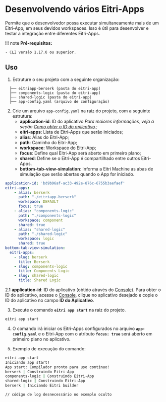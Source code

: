 # Desenvolvendo vários Eitri-Apps

Permite que o desenvolvedor possa executar simultaneamente mais de um Eitri-App, em seus devidos workspaces. Isso é útil para desenvolver e testar a integração entre diferentes Eitri-Apps.

!!! note
    **Pré-requisitos:**

    - CLI versão 1.17.0 ou superior.


## Uso

1.  Estruture o seu projeto com a seguinte organização:
```plaintext
  ├── eitriapp-berserk (pasta do eitri-app)
  ├── components-logic (pasta do eitri-app)
  ├── shared-logic (pasta do eitri-app)
  ├── app-config.yaml (arquivo de configuração)
```

2. Crie um arquivo `app-config.yaml` na raiz do projeto, com a seguinte estrutura:
    - **application-id**: ID do aplicativo *Para maiores informações, veja a seção [Como obter o ID do aplicativo](#obter-id-do-aplicativo).*;
    - **eitri-apps**: Lista de Eitri-Apps que serão iniciados;
    - **alias**: Alias do Eitri-App;
    - **path**: Caminho do Eitri-App;
    - **workspace**: Workspace do Eitri-App;
    - **focus**: Define qual Eitri-App será aberto em primeiro plano;
    - **shared**: Define se o Eitri-App é compartilhado entre outros Eitri-Apps.
    - **bottom-tab-view-simulation**: Informa a Eitri Machine as abas de simulação que serão abertas quando o App for iniciado.
```yaml
application-id: 'bd9b96af-ac33-492e-876c-6755b3aefaef'
eitri-apps:
    - alias: berserk
      path: "./eitriapp-berserk"
      workspace: DEFAULT
      focus: true
    - alias: "components-logic"
      path: "./components-logic"
      workspace: component
      shared: true
    - alias: "shared-logic"
      path: "./shared-logic"
      workspace: logic
      shared: true
bottom-tab-view-simulation:
  eitri-apps:
    - slug: berserk
      title: Berserk
    - slug: components-logic
      title: Components Logic
    - slug: shared-logic
      title: Shared Logic
```

<a id="obter-id-do-aplicativo"></a>
2.1 **application-id**: ID do aplicativo (obtido através do [Console](https://console.eitri.tech)). Para obter o ID do aplicativo, acesse o [Console](https://console.eitri.tech), clique no aplicativo desejado e copie o ID do aplicativo no campo **ID do Aplicativo**.

3. Execute o comando **`eitri app start`** na raiz do projeto.
```bash
eitri app start
```

4. O comando irá iniciar os Eitri-Apps configurados no arquivo **`app-config.yaml`** e o Eitri-App com o atributo **`focus: true`** será aberto em primeiro plano no aplicativo.

5. Exemplo de execução do comando:
```bash
eitri app start
Iniciando app start!
App start: Compilador pronto para uso contínuo!
berserk | Construindo Eitri-App
components-logic | Construindo Eitri-App
shared-logic | Construindo Eitri-App
berserk | Iniciando Eitri builder

// código de log desnecessário no exemplo oculto
```